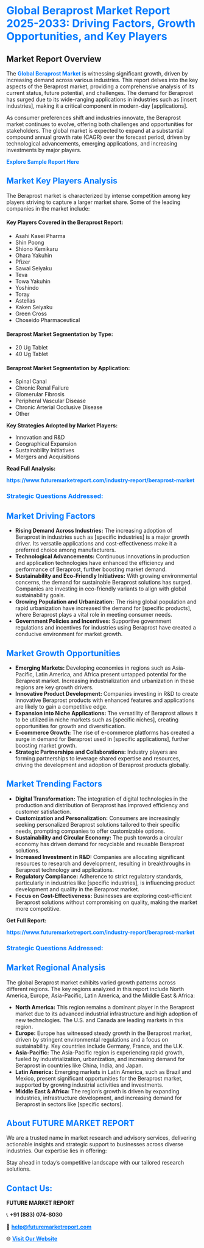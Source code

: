 <h1 style="color: #007BFF;">Global Beraprost Market Report 2025-2033: Driving Factors, Growth Opportunities, and Key Players</h1>

<section id="overview">
<h2>Market Report Overview</h2>
<p>The <a href="https://www.futuremarketreport.com/industry-report/beraprost-market" style="color: #007BFF; text-decoration: none;"><strong>Global Beraprost Market</strong></a> is witnessing significant growth, driven by increasing demand across various industries. This report delves into the key aspects of the Beraprost market, providing a comprehensive analysis of its current status, future potential, and challenges. The demand for Beraprost has surged due to its wide-ranging applications in industries such as [insert industries], making it a critical component in modern-day [applications].</p>
<p>As consumer preferences shift and industries innovate, the Beraprost market continues to evolve, offering both challenges and opportunities for stakeholders. The global market is expected to expand at a substantial compound annual growth rate (CAGR) over the forecast period, driven by technological advancements, emerging applications, and increasing investments by major players.</p>
</section>

<section id="overview">
<p><a href="https://www.futuremarketreport.com/request-sample/reportId=55735" style="color: #007BFF; text-decoration: none;"><strong>Explore Sample Report Here</strong></a></p>
</section>

<section id="key-players">
<h2 style="color: #007BFF;">Market Key Players Analysis</h2>
<p>The Beraprost market is characterized by intense competition among key players striving to capture a larger market share. Some of the leading companies in the market include:</p>
<h4>Key Players Covered in the Beraprost Report:</h4>
<ul><li>Asahi Kasei Pharma</li><li>Shin Poong</li><li>Shiono Kemikaru</li><li>Ohara Yakuhin</li><li>Pfizer</li><li>Sawai Seiyaku</li><li>Teva</li><li>Towa Yakuhin</li><li>Yoshindo</li><li>Toray</li><li>Astellas</li><li>Kaken Seiyaku</li><li>Green Cross</li><li>Choseido Pharmaceutical</li></ul>
<h4>Beraprost Market Segmentation by Type:</h4>
<ul><li>20 Ug Tablet</li><li>40 Ug Tablet</li></ul>

<h4>Beraprost Market Segmentation by Application:</h4>
<ul><li>Spinal Canal</li><li>Chronic Renal Failure</li><li>Glomerular Fibrosis</li><li>Peripheral Vascular Disease</li><li>Chronic Arterial Occlusive Disease</li><li>Other</li></ul>
<p><strong>Key Strategies Adopted by Market Players:</strong></p>
<ul>
<li>Innovation and R&D</li>
<li>Geographical Expansion</li>
<li>Sustainability Initiatives</li>
<li>Mergers and Acquisitions</li>
</ul>
</section>

<section>
<p><strong>Read Full Analysis: </strong></p><a href="https://www.futuremarketreport.com/industry-report/beraprost-market" style="color: #007BFF; text-decoration: none;"><strong>https://www.futuremarketreport.com/industry-report/beraprost-market</strong></a>
<h3 style="color: #007BFF;">Strategic Questions Addressed:</h3>
</section>

<section id="driving-factors">
<h2 style="color: #007BFF;">Market Driving Factors</h2>
<ul>
<li><strong>Rising Demand Across Industries:</strong> The increasing adoption of Beraprost in industries such as [specific industries] is a major growth driver. Its versatile applications and cost-effectiveness make it a preferred choice among manufacturers.</li>
<li><strong>Technological Advancements:</strong> Continuous innovations in production and application technologies have enhanced the efficiency and performance of Beraprost, further boosting market demand.</li>
<li><strong>Sustainability and Eco-Friendly Initiatives:</strong> With growing environmental concerns, the demand for sustainable Beraprost solutions has surged. Companies are investing in eco-friendly variants to align with global sustainability goals.</li>
<li><strong>Growing Population and Urbanization:</strong> The rising global population and rapid urbanization have increased the demand for [specific products], where Beraprost plays a vital role in meeting consumer needs.</li>
<li><strong>Government Policies and Incentives:</strong> Supportive government regulations and incentives for industries using Beraprost have created a conducive environment for market growth.</li>
</ul>
</section>

<section id="growth-opportunities">
<h2 style="color: #007BFF;">Market Growth Opportunities</h2>
<ul>
<li><strong>Emerging Markets:</strong> Developing economies in regions such as Asia-Pacific, Latin America, and Africa present untapped potential for the Beraprost market. Increasing industrialization and urbanization in these regions are key growth drivers.</li>
<li><strong>Innovative Product Development:</strong> Companies investing in R&D to create innovative Beraprost products with enhanced features and applications are likely to gain a competitive edge.</li>
<li><strong>Expansion into Niche Applications:</strong> The versatility of Beraprost allows it to be utilized in niche markets such as [specific niches], creating opportunities for growth and diversification.</li>
<li><strong>E-commerce Growth:</strong> The rise of e-commerce platforms has created a surge in demand for Beraprost used in [specific applications], further boosting market growth.</li>
<li><strong>Strategic Partnerships and Collaborations:</strong> Industry players are forming partnerships to leverage shared expertise and resources, driving the development and adoption of Beraprost products globally.</li>
</ul>
</section>

<section id="trending-factors">
<h2 style="color: #007BFF;">Market Trending Factors</h2>
<ul>
<li><strong>Digital Transformation:</strong> The integration of digital technologies in the production and distribution of Beraprost has improved efficiency and customer satisfaction.</li>
<li><strong>Customization and Personalization:</strong> Consumers are increasingly seeking personalized Beraprost solutions tailored to their specific needs, prompting companies to offer customizable options.</li>
<li><strong>Sustainability and Circular Economy:</strong> The push towards a circular economy has driven demand for recyclable and reusable Beraprost solutions.</li>
<li><strong>Increased Investment in R&D:</strong> Companies are allocating significant resources to research and development, resulting in breakthroughs in Beraprost technology and applications.</li>
<li><strong>Regulatory Compliance:</strong> Adherence to strict regulatory standards, particularly in industries like [specific industries], is influencing product development and quality in the Beraprost market.</li>
<li><strong>Focus on Cost-Effectiveness:</strong> Businesses are exploring cost-efficient Beraprost solutions without compromising on quality, making the market more competitive.</li>
</ul>
</section>

<section>
<p><strong>Get Full Report: </strong></p><a href="https://www.futuremarketreport.com/industry-report/beraprost-market" style="color: #007BFF; text-decoration: none;"><strong>https://www.futuremarketreport.com/industry-report/beraprost-market</strong></a>
<h3 style="color: #007BFF;">Strategic Questions Addressed:</h3>
</section>


<section id="regional-analysis">
<h2 style="color: #007BFF;">Market Regional Analysis</h2>
<p>The global Beraprost market exhibits varied growth patterns across different regions. The key regions analyzed in this report include North America, Europe, Asia-Pacific, Latin America, and the Middle East & Africa:</p>
<ul>
<li><strong>North America:</strong> This region remains a dominant player in the Beraprost market due to its advanced industrial infrastructure and high adoption of new technologies. The U.S. and Canada are leading markets in this region.</li>
<li><strong>Europe:</strong> Europe has witnessed steady growth in the Beraprost market, driven by stringent environmental regulations and a focus on sustainability. Key countries include Germany, France, and the U.K.</li>
<li><strong>Asia-Pacific:</strong> The Asia-Pacific region is experiencing rapid growth, fueled by industrialization, urbanization, and increasing demand for Beraprost in countries like China, India, and Japan.</li>
<li><strong>Latin America:</strong> Emerging markets in Latin America, such as Brazil and Mexico, present significant opportunities for the Beraprost market, supported by growing industrial activities and investments.</li>
<li><strong>Middle East & Africa:</strong> The region’s growth is driven by expanding industries, infrastructure development, and increasing demand for Beraprost in sectors like [specific sectors].</li>
</ul>
</section>

<footer>
<h2 style="color: #007BFF;">About FUTURE MARKET REPORT</h2>
<p>We are a trusted name in market research and advisory services, delivering actionable insights and strategic support to businesses across diverse industries. Our expertise lies in offering:</p>

<p>Stay ahead in today’s competitive landscape with our tailored research solutions.</p>

<h2 style="color: #007BFF;">Contact Us:</h2>
<p><strong>FUTURE MARKET REPORT</strong></p>
<p>📞 <strong>+91 (883) 074-8030</strong></p>
<p>📧 <strong><a href="mailto:help@futuremarketreport.com" style="color: #007BFF;">help@futuremarketreport.com</a></strong></p>
<p>🌐 <strong><a href="https://www.futuremarketreport.com/" style="color: #007BFF;">Visit Our Website</a></strong></p>
</footer>